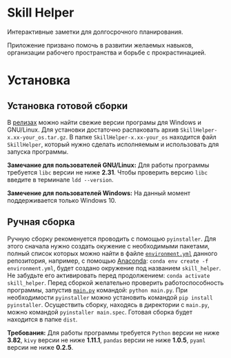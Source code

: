 # Skill Helper
Интерактивные заметки для долгосрочного планирования.

Приложение призвано помочь в развитии желаемых навыков, организации рабочего пространства и борьбе с прокрастинацией.

# Установка
## Установка готовой сборки
В [релизах](https://github.com/ZhekaHauska/SkillHelper/releases) можно найти свежие версии програмы для Windows и GNU/Linux. Для установки достаточно распаковать архив `SkillHelper-x.xx-your_os.tar.gz`. В папке `SkillHelper-x.xx-your_os` находится
файл `SkillHelper`, который нужно сделать исполняемым и использовать для запуска программы.

**Замечание для пользователей GNU/Linux:** Для работы программы требуется `libс` версии не ниже **2.31**. Чтобы проверить версию `libc` введите в терминале `ldd --version`.

**Замечение для пользователей Windows:** На данный момент поддерживается только Windows 10.

## Ручная сборка
Ручную сборку рекоменуется проводить с помощью `pyinstaller`. Для этого сначала нужно создать окужение с необходимыми пакетами, полный список которых можно найти в файле [`environment.yml`](https://github.com/ZhekaHauska/SkillHelper/blob/connections/environment.yml) данного репозитория, например, с помощью [Anaconda](https://www.anaconda.com): `conda env create -f environment.yml`, будет создано окружение под названием `skill_helper`. Не забудьте его активировать перед продолжением: `conda activate skill_helper`. Перед сборкой желательно проверить работоспособность программы, запустив [`main.py`](https://github.com/ZhekaHauska/SkillHelper/blob/connections/main.py) командой: `python main.py`. При необходимости `pyinstaller` можно установить командой `pip install pyinstaller`. Осуществить сборку, находясь в директории с `main.py`, можно командой `pyinstaller main.spec`. Готовая сборка будет находится в папке `dist`.    

**Требования:** Для работы программы требуется `Python` версии не ниже **3.82**, `kivy` версии не ниже **1.11.1**, `pandas` версии не ниже **1.0.5**, 
`pyaml` версии не ниже **0.2.5**. 

